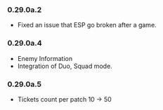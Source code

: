 ### 0.29.0a.2

- Fixed an issue that ESP go broken after a game.



### 0.29.0a.4

- Enemy Information
- Integration of Duo, Squad mode.





### 0.29.0a.5

- Tickets count per patch 10 -> 50